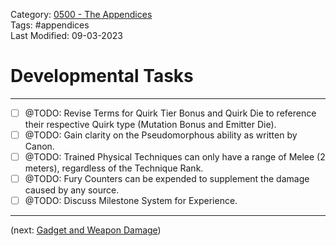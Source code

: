Category: [0500 - The Appendices](0500%20-%20The%20Appendices.md)  
Tags: #appendices   
Last Modified: 09-03-2023  
# Developmental Tasks

****

- [ ] @TODO: Revise Terms for Quirk Tier Bonus and Quirk Die to reference their respective Quirk type (Mutation Bonus and Emitter Die).
- [ ] @TODO: Gain clarity on the Pseudomorphous ability as written by Canon.
- [ ] @TODO: Trained Physical Techniques can only have a range of Melee (2 meters), regardless of the Technique Rank.
- [ ] @TODO: Fury Counters can be expended to supplement the damage caused by any source.
- [ ] @TODO: Discuss Milestone System for Experience.

****

(next: [Gadget and Weapon Damage](Gadget%20and%20Weapon%20Damage.md))